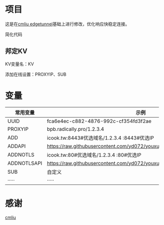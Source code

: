 # 项目

这是在[cmliu edgetunnel](https://github.com/cmliu/edgetunnel)基础上进行修改，优化响应快稳定连接。

简化代码

## 邦定KV
KV变量名：KV

添加在线设置：PROXYIP、SUB 

# 变量
| 常用变量 | 示例 |
|--------|---------|
| UUID  | fca6e4ec-c882-4876-992c-cf354fd3f2ae |
| PROXYIP | bpb.radically.pro/1.2.3.4 |
| ADD | icook.tw:8443#优选域名/1.2.3.4 :8443#优选IP |
| ADDAPI | https://raw.githubusercontent.com/yd072/youxuanyuming/refs/heads/main/ip.txt |
| ADDNOTLS | icook.tw:80#优选域名/1.2.3.4 :80#优选IP |
| ADDNOTLSAPI | https://raw.githubusercontent.com/yd072/youxuanyuming/refs/heads/main/ip.txt |
| SUB | 自定义 |
| ····· | ····· |

# 感谢
[cmliu](https://github.com/cmliu/edgetunnel)


